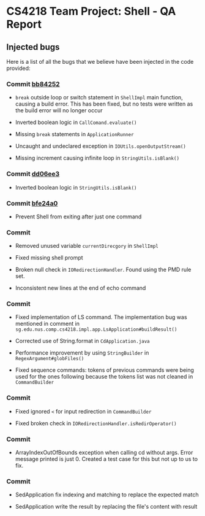 # CS4218 Team Project: Shell - QA Report

## Injected bugs

Here is a list of all the bugs that we believe have been injected in the code provided:

### Commit [bb84252](https://github.com/nus-cs4218/cs4218-project-ay1920-s2-2020-team03/commit/bb84252d532ffae18a2cf674bc045e46198af2f2)

* `break` outside loop or switch statement in `ShellImpl` main function, causing a build error. This has been fixed, but no tests were written as the build error will no longer occur

* Inverted boolean logic in `CallComand.evaluate()`

* Missing `break` statements in `ApplicationRunner`

* Uncaught and undeclared exception in `IOUtils.openOutputStream()`

* Missing increment causing infinite loop in `StringUtils.isBlank()`

### Commit [dd06ee3](https://github.com/nus-cs4218/cs4218-project-ay1920-s2-2020-team03/commit/dd06ee3a0de623e63c01c7700206085937ed66cb)

* Inverted boolean logic in `StringUtils.isBlank()`

### Commit [bfe24a0](https://github.com/nus-cs4218/cs4218-project-ay1920-s2-2020-team03/pull/1/commits/bfe24a05f971d3a0a185ab2b7d7a0e2199e0ce45)

* Prevent Shell from exiting after just one command

### Commit []()

* Removed unused variable `currentDirecgory` in `ShellImpl`

* Fixed missing shell prompt

* Broken null check in `IORedirectionHandler`. Found using the PMD rule set.

* Inconsistent new lines at the end of echo command


### Commit []()

* Fixed implementation of LS command. The implementation bug was mentioned in comment in `sg.edu.nus.comp.cs4218.impl.app.LsApplication#buildResult()`

* Corrected use of String.format in `CdApplication.java`

* Performance improvement by using `StringBuilder` in `RegexArgument#globFiles()`

* Fixed sequence commands: tokens of previous commands were being used for the ones following because the tokens list was not cleaned in `CommandBuilder`

### Commit []()

* Fixed ignored `<` for input redirection in `CommandBuilder`

* Fixed broken check in `IORedirectionHandler.isRedirOperator()`

### Commit []()

* ArrayIndexOutOfBounds exception when calling cd without args. Error message printed is just 0. Created a test case for this but not up to us to fix.


### Commit []()

* SedApplication fix indexing and matching to replace the expected match

* SedApplication write the result by replacing the file's content with result
